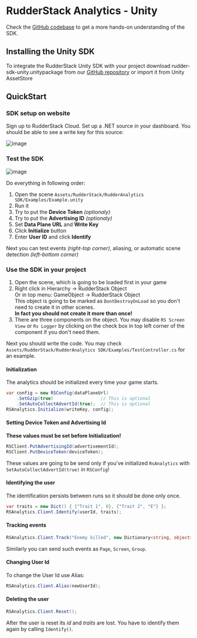 # RudderStack Analytics - Unity
Check the [GitHub codebase](https://github.com/rudderlabs/rudder-sdk-unity-v2) to get a more hands-on understanding of the SDK.

## Installing the Unity SDK
To integrate the RudderStack Unity SDK with your project download rudder-sdk-unity.unitypackage from our [GitHub repository](https://github.com/rudderlabs/rudder-sdk-unity-v2) or import it from Unity AssetStore

## QuickStart
### SDK setup on website

Sign up to RudderStack Cloud.
Set up a .NET source in your dashboard. You should be able to see a write key for this source:

![image](https://www.rudderstack.com/docs/images/event-stream-sources/dotnet-write-key-new.png)

### Test the SDK

![image](https://lh3.googleusercontent.com/drive-viewer/AAOQEOShQkt6Ldl_F9BGs-s8LyKMnAdDejtLSbklUlFHi5-1e75piD0Z5dOSzHlzuQxZGuAknlcjBxT-T3yBJ9R4cPYm6B9QqA=s1600)

Do everything in following order:

1. Open the scene `Assets/RudderStack/RudderAnalytics SDK/Examples/Example.unity`
2. Run it
3. Try to put the **Device Token** *(optionaly)*
4. Try to put the **Advertising ID** *(optionaly)*
5. Set **Data Plane URL** and **Write Key**
6. Click **Initialize** button
7. Enter **User ID** and click **Identify**

Next you can test events *(right-top corner)*, aliasing, or automatic scene detection *(left-bottom corner)*

### Use the SDK in your project

1. Open the scene, which is going to be loaded first in your game
2. Right click in Hierarchy -> RudderStack Object  
   Or in top menu: GameObject -> RudderStack Object  
   This object is going to be marked as `DontDestroyOnLoad` so you don't need to create it in other scenes.  
   **In fact you should not create it more than once!**
3. There are three components on the object.
   You may disable `RS Screen View` or `Rs Logger`
   by clicking on the check box in top left corner of the component if you don't need them.

Next you should write the code.
You may check `Assets/RudderStack/RudderAnalytics SDK/Examples/TestController.cs` for an example.

#### Initialization

The analytics should be initialized every time your game starts.

```csharp
var config = new RSConfig(dataPlaneUrl)
    .SetGzip(true)                  // This is optional
    .SetAutoCollectAdvertId(true);  // This is optional
RSAnalytics.Initialize(writeKey, config);
```

#### Setting Device Token and Advertising Id

**These values must be set before Initialization!**
```csharp
RSClient.PutAdvertisingId(advertisementId);
RSClient.PutDeviceToken(deviceToken);
```
These values are going to be send only if you've initialized `RsAnalytics` with `SetAutoCollectAdvertId(true)` in `RSConfig`!

#### Identifying the user

The identification persists between runs so it should be done only once.

```csharp
var traits = new Dict() { {"Trait 1", 0}, {"Trait 2", "E"} };
RSAnalytics.Client.Identify(userId, traits);
```

#### Tracking events

```csharp
RSAnalytics.Client.Track("Enemy killed", new Dictionary<string, object> { { "Exp", 22 }, {"Type", "Rat"} } );
```
Similarly you can send such events as `Page`, `Screen`, `Group`.

#### Changing User Id

To change the User Id use Alias:

```csharp
RSAnalytics.Client.Alias(newUserId);
```
#### Deleting the user

```csharp
RSAnalytics.Client.Reset();
```
After the user is reset its *id* and *traits* are lost.
You have to identify them again by calling `Identify()`.
